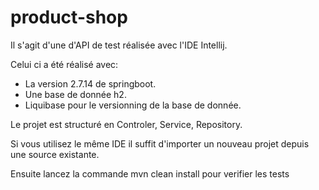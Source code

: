 # product-shop

Il s'agit d'une d'API de test réalisée avec l'IDE Intellij.

Celui ci a été réalisé avec:
- La version 2.7.14 de springboot.
- Une base de donnée h2.
- Liquibase pour le versionning de la base de donnée. 

Le projet est structuré en Controler, Service, Repository.

Si vous utilisez le même IDE il suffit d'importer un nouveau projet depuis une source existante.

Ensuite lancez la commande mvn clean install pour verifier les tests